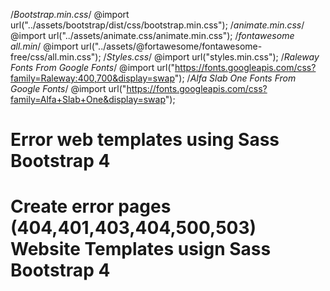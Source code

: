 /_Bootstrap.min.css_/
@import url("../assets/bootstrap/dist/css/bootstrap.min.css");
/_animate.min.css_/
@import url("../assets/animate.css/animate.min.css");
/_fontawesome all.min_/
@import url("../assets/@fortawesome/fontawesome-free/css/all.min.css");
/_Styles.css_/
@import url("styles.min.css");
/_Raleway Fonts From Google Fonts_/
@import url("https://fonts.googleapis.com/css?family=Raleway:400,700&display=swap");
/_Alfa Slab One Fonts From Google Fonts_/
@import url("https://fonts.googleapis.com/css?family=Alfa+Slab+One&display=swap");

<h1>Error web templates using Sass Bootstrap 4<h1>
 <p>Create error pages (404,401,403,404,500,503) Website Templates usign Sass Bootstrap 4<p>
